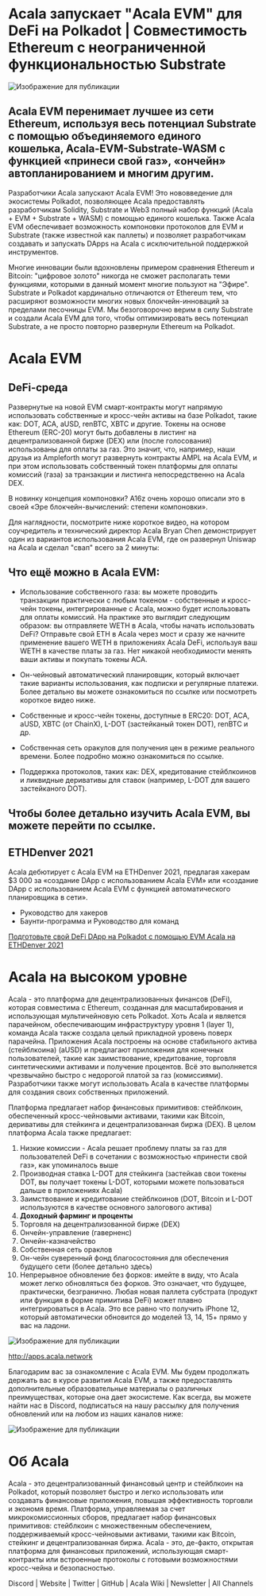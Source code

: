# **Acala запускает "Acala EVM" для DeFi на Polkadot | Совместимость Ethereum с неограниченной функциональностью Substrate**

![Изображение для публикации](https://miro.medium.com/max/6000/1*FNYYia98MytjFEU1Dtuzqw.png)

## Acala EVM перенимает лучшее из сети Ethereum, используя весь потенциал Substrate с помощью объединяемого единого кошелька, Acala-EVM-Substrate-WASM с функцией «принеси свой газ», «ончейн» автопланированием и многим другим.

Разработчики Acala запускают Acala EVM! Это нововведение для экосистемы Polkadot, позволяющее Acala предоставлять разработчикам Solidity, Substrate и Web3 полный набор функций (Acala + EVM + Substrate + WASM) с помощью единого кошелька. Также Acala EVM обеспечивает возможность компоновки протоколов для EVM и Substrate (также известной как паллеты) и позволяет разработчикам создавать и запускать DApps на Acala с исключительной поддержкой инструментов.

Многие инновации были вдохновлены примером сравнения Ethereum и Bitcoin: "цифровое золото" никогда не сможет располагать теми функциями, которыми в данный момент многие пользуют на "Эфире". Substrate и Polkadot кардинально отличаются от Ethereum тем, что расширяют возможности многих новых блокчейн-инноваций за пределами песочницы EVM. Мы безоговорочно верим в силу Substrate и создали Acala EVM для того, чтобы оптимизировать весь потенциал Substrate, а не просто повторно развернули Ethereum на Polkadot.

# **Acala EVM**

## **DeFi-среда**

Развернутые на новой EVM смарт-контракты могут напрямую использовать собственные и кросс-чейн активы на базе Polkadot, такие как: DOT, ACA, aUSD, renBTC, XBTC и другие. Токены на основе Ethereum (ERC-20) могут быть добавлены в листинг на децентрализованной бирже (DEX) или (после голосования) использованы для оплаты за газ. Это значит, что, например, наши друзья из Ampleforth могут развернуть контракты AMPL на Acala EVM, и при этом использовать собственный токен платформы для оплаты комиссий (газа) за транзакции и листинга непосредственно на Acala DEX.

В новинку концепция компоновки? A16z очень хорошо описали это в своей «Эре блокчейн-вычислений: степени компоновки».

Для наглядности, посмотрите ниже короткое видео, на котором соучредитель и технический директор Acala Bryan Chen демонстрирует один из вариантов использования Acala EVM, где он развернул Uniswap на Acala и сделал "свап" всего за 2 минуты:

## **Что ещё можно в Acala EVM:**

- Использование собственного газа: вы можете проводить транзакции практически с любым токеном - собственные и кросс-чейн токены, интегрированные с Acala, можно будет использовать для оплаты комиссий. На практике это выглядит следующим образом: вы отправляете WETH в Acala, чтобы начать использовать DeFi? Отправьте свой ETH в Acala через мост и сразу же начните применение вашего WETH в приложениях Acala DeFi, используя ваш  WETH в качестве платы за газ. Нет никакой необходимости менять ваши активы и покупать токены ACA.
- Он-чейновый автоматический планировщик, который включает такие варианты использования, как подписки и регулярные платежи. Более детально вы можете ознакомиться по ссылке или посмотреть короткое видео ниже.

- Собственные и кросс-чейн токены, доступные в ERC20: DOT, ACA, aUSD, XBTC (от ChainX), L-DOT (застейканый токен DOT), renBTC и др.
- Собственная сеть оракулов для получения цен в режиме реального времени. Более подробно можно ознакомиться по ссылке.
- Поддержка протоколов, таких как: DEX, кредитование стейблкоинов и ликвидные деривативы для ставок (например, L-DOT для вашего застейканого DOT).

## Чтобы более детально изучить Acala EVM, вы можете перейти по ссылке.

## ETHDenver 2021

Acala дебютирует с Acala EVM на ETHDenver 2021, предлагая хакерам $3 000 за «создание DApp с использованием Acala EVM» или «создание DApp с использованием Acala EVM с функцией автоматического планировщика в сети».

- Руководство для хакеров
- Баунти-программа и Руководство для команд

[Подготовьте свой DeFi DApp на Polkadot с помощью EVM Acala на ETHDenver 2021](https://medium.com/acalanetwork/make-your-defi-dapp-polkadot-ready-with-acalas-evm-at-ethdenver-2021-b542090f6af1)

# **Acala на высоком уровне**

Acala - это платформа для децентрализованных финансов (DeFi), которая совместима с Ethereum, созданная для масштабирования и использующая мультичейновую сеть Polkadot. Хоть Acala и является парачейном, обеспечивающим инфраструктуру уровня 1 (layer 1), команда Acala также создала целый прикладной уровень поверх парачейна. Приложения Acala построены на основе стабильного актива (стейблкоина) (aUSD) и предлагают приложения для конечных пользователей, такие как заимствование, кредитование, торговля синтетическими активами и получение процентов. Всё это выполняется чрезвычайно быстро с недорогой платой за газ (комиссиями). Разработчики также могут использовать Acala в качестве платформы для создания своих собственных приложений.

Платформа предлагает набор финансовых примитивов: стейблкоин, обеспеченный кросс-чейновыми активами, такими как Bitcoin, деривативы для стейкинга и децентрализованная биржа (DEX). В целом платформа Acala также предлагает:

1.  Низкие комиссии - Acala решает проблему платы за газ для пользователей DeFi в сочетании с возможностью «принести свой газ», как упоминалось выше
2.  Производная ставка L-DOT для стейкинга (застейкав свои токены DOT, вы получает токены L-DOT, которыми можете пользоваться дальше в приложениях Acala)
3.  Заимствование и кредитование стейблкоинов (DOT, Bitcoin и L-DOT используются в качестве основного залогового актива)
4.  **Доходный фарминг и проценты**
5.  Торговля на децентрализованной бирже (DEX)
6.  Ончейн-управление (гаверненс)
7.  Ончейн-казначейство
8.  Собственная сеть ораклов
9.  Он-чейн суверенный фонд благосостояния для обеспечения будущего сети (более детально здесь)
10. Непрерывное обновление без форков: имейте в виду, что Acala может легко обновляться без форков. Это означает, что будущее, практически, безгранично. Любая новая паллета субстрата (продукт или функция в форме примитива DeFi) может плавно интегрироваться в Acala. Это все равно что получить iPhone 12, который автоматически обновится до моделей 13, 14, 15+ прямо у вас на ладони.

![Изображение для публикации](https://miro.medium.com/max/3200/0*iHVQdZllz1MxLwuy)

http://apps.acala.network

Благодарим вас за ознакомление с Acala EVM. Мы будем продолжать держать вас в курсе развития Acala EVM, а также предоставлять дополнительные образовательные материалы о различных преимуществах, которые она дает экосистеме. Как всегда, вы можете найти нас в Discord, подписаться на нашу рассылку для получения обновлений или на любом из наших каналов ниже:

![Изображение для публикации](https://miro.medium.com/max/2402/0*BvF8sTfeQd4Sc71D.png)

# **Об Acala**

Acala - это децентрализованный финансовый центр и стейблкоин на Polkadot, который позволяет быстро и легко использовать или создавать финансовые приложения, повышая эффективность торговли и экономя время. Платформа, управляемая за счет микрокомиссионных сборов, предлагает набор финансовых примитивов: стейблкоин с множественным обеспечением, поддерживаемый кросс-чейновыми активами, такими как Bitcoin, стейкинг и децентрализованная биржа. Acala - это, де-факто, открытая платформа для финансовых приложений, использующая смарт-контракты или встроенные протоколы с готовыми возможностями кросс-чейна и безопасностью.

Discord | Website | Twitter | GitHub | Acala Wiki | Newsletter | All Channels
